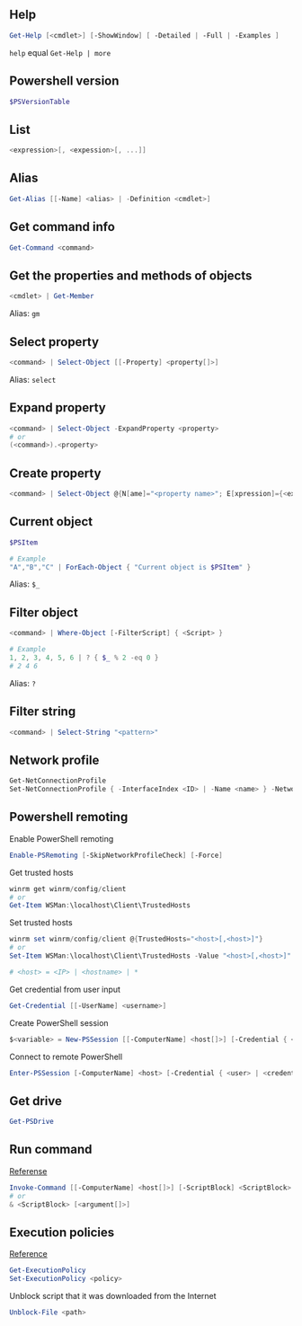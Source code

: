 ## Help

```powershell
Get-Help [<cmdlet>] [-ShowWindow] [ -Detailed | -Full | -Examples ]
```

 `help` equal `Get-Help | more`

## Powershell version

```powershell
$PSVersionTable
```

## List

```powershell
<expression>[, <expession>[, ...]]
```

## Alias

```powershell
Get-Alias [[-Name] <alias> | -Definition <cmdlet>]
```

## Get command info

```powershell
Get-Command <command>
```

## Get the properties and methods of objects

```powershell
<cmdlet> | Get-Member
```

Alias: `gm`

## Select property

```powershell
<command> | Select-Object [[-Property] <property[]>]
```

Alias: `select`

## Expand property

```powershell
<command> | Select-Object -ExpandProperty <property>
# or
(<command>).<property>
```

## Create property

```powershell
<command> | Select-Object @{N[ame]="<property name>"; E[xpression]={<expression>}}
```

## Current object

```powershell
$PSItem

# Example
"A","B","C" | ForEach-Object { "Current object is $PSItem" }
```

Alias: `$_`

## Filter object

```powershell
<command> | Where-Object [-FilterScript] { <Script> }

# Example
1, 2, 3, 4, 5, 6 | ? { $_ % 2 -eq 0 }
# 2 4 6
```
Alias: `?`

## Filter string

```powershell
<command> | Select-String "<pattern>"
```

## Network profile

```powershell
Get-NetConnectionProfile
Set-NetConnectionProfile { -InterfaceIndex <ID> | -Name <name> } -NetworkCategory { Private | Public }
```

## Powershell remoting

Enable PowerShell remoting

```powershell
Enable-PSRemoting [-SkipNetworkProfileCheck] [-Force]
```

Get trusted hosts

```powershell
winrm get winrm/config/client
# or
Get-Item WSMan:\localhost\Client\TrustedHosts
```

Set trusted hosts

```powershell
winrm set winrm/config/client @{TrustedHosts="<host>[,<host>]"}
# or
Set-Item WSMan:\localhost\Client\TrustedHosts -Value "<host>[,<host>]" [-Force]

# <host> = <IP> | <hostname> | *
```

Get credential from user input

```powershell
Get-Credential [[-UserName] <username>]
```

Create PowerShell session

```powershell
$<variable> = New-PSSession [[-ComputerName] <host[]>] [-Credential { <user> | <credential> }]
```

Connect to remote PowerShell

```powershell
Enter-PSSession [-ComputerName] <host> [-Credential { <user> | <credential> }]
```

## Get drive

```powershell
Get-PSDrive
```

## Run command

[Referense](https://social.technet.microsoft.com/wiki/contents/articles/7703.powershell-running-executables.aspx#The_Call_Operator_amp)

```powershell
Invoke-Command [[-ComputerName] <host[]>] [-ScriptBlock] <ScriptBlock> [-Credential <PSCredential>] [-ArgumentList <argument[]>]
# or
& <ScriptBlock> [<argument[]>]
```

## Execution policies

[Reference](https://docs.microsoft.com/en-us/powershell/module/microsoft.powershell.core/about/about_execution_policies?view=powershell-6)

```powershell
Get-ExecutionPolicy
Set-ExecutionPolicy <policy>
```

Unblock script that it was downloaded from the Internet

```powershell
Unblock-File <path>
```

